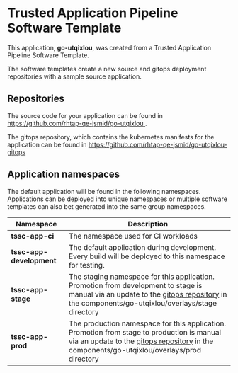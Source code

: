 # Trusted Application Pipeline Software Template

This application, **go-utqixlou**, was created from a Trusted Application Pipeline Software Template.

The software templates create a new source and gitops deployment repositories with a sample source application. 

## Repositories

The source code for your application can be found in [https://github.com/rhtap-qe-jsmid/go-utqixlou ](https://github.com/rhtap-qe-jsmid/go-utqixlou ).
 
The gitops repository, which contains the kubernetes manifests for the application can be found in 
[https://github.com/rhtap-qe-jsmid/go-utqixlou-gitops ](https://github.com/rhtap-qe-jsmid/go-utqixlou-gitops ) 

## Application namespaces 

The default application will be found in the following namespaces. Applications can be deployed into unique namespaces or multiple software templates can also bet generated into the same group namespaces.  

|  Namespace   |  Description   |  
| -------- | -------- |
| **tssc-app-ci** | The namespace used for CI workloads |
| **tssc-app-development** | The default application during development. Every build will be deployed to this namespace for testing. |
| **tssc-app-stage** | The staging namespace for this application. Promotion from development to stage is manual via an update to the [gitops repository](https://github.com/rhtap-qe-jsmid/go-utqixlou-gitops ) in the components/go-utqixlou/overlays/stage directory |
| **tssc-app-prod** | The production namespace for this application. Promotion from stage to production is manual via an update to the [gitops repository](https://github.com/rhtap-qe-jsmid/go-utqixlou-gitops ) in the components/go-utqixlou/overlays/prod directory |